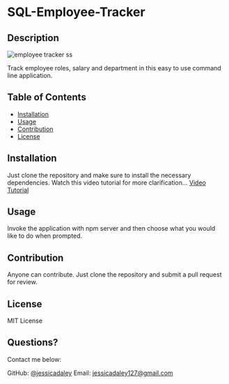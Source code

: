 # SQL-Employee-Tracker

 ## Description 

  
  
  
  ![employee tracker ss](https://user-images.githubusercontent.com/79805880/137666619-c184ca67-8a1f-4a25-b07f-8fef39b18f64.png)

  
  
  
  
  
  Track employee roles, salary and department in this easy to use command line application.
  ## Table of Contents
  * [Installation](#installation)
  * [Usage](#usage)
  * [Contribution](#contribution)
  * [License](#license)
  
  ## Installation
  
 
   Just clone the repository and make sure to install the necessary dependencies. Watch this video tutorial for more clarification...
   <a href="https://watch.screencastify.com/v/8ClplRsL5d7H4rTmegXg"> Video Tutorial </a>
  
  
  ## Usage 
  
 
  Invoke the application with npm server and then choose what you would like to do when prompted.

  
  ## Contribution 
  
  
  Anyone can contribute. Just clone the repository and submit a pull request for review. 
  

  ## License 
  
  MIT License 
 
  ## Questions?
  
  Contact me below:
 
  GitHub: [@jessicadaley](https://api.github.com/users/jessicadaley)
   Email: jessicadaley127@gmail.com 
